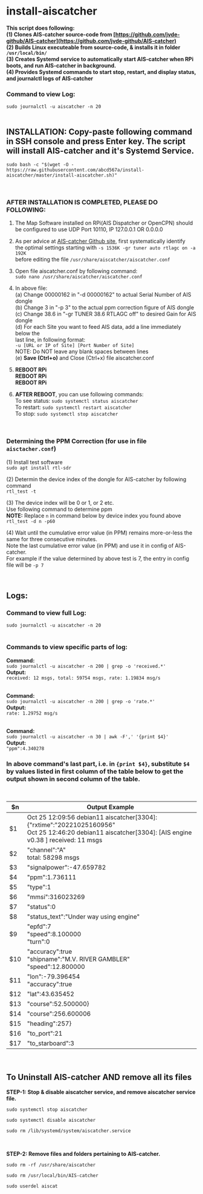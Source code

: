 # install-aiscatcher

**This script does following:** </br>
**(1) Clones AIS-catcher source-code from [https://github.com/jvde-github/AIS-catcher](https://github.com/jvde-github/AIS-catcher)** </br>
**(2) Builds Linux executeable from source-code, & installs it in folder `/usr/local/bin/`** </br>
**(3) Creates Systemd service to automatically start AIS-catcher when RPi boots, and run AIS-catcher in background.** </br>
**(4) Provides Systemd commands to start stop, restart, and display status, and journalctl logs of AIS-catcher** </br>
### Command to view Log: 
`sudo journalctl -u aiscatcher -n 20 ` </br></br>

## INSTALLATION: Copy-paste following command in SSH console and press Enter key. The script will install AIS-catcher and it's Systemd Service.  </br>

```
sudo bash -c "$(wget -O - https://raw.githubusercontent.com/abcd567a/install-aiscatcher/master/install-aiscatcher.sh)"

```

</br>

### AFTER INSTALLATION IS COMPLETED, PLEASE DO FOLLOWING: </br>
1. The Map Software installed on RPi(AIS Dispatcher or OpenCPN) should </br>
    be configured to use UDP Port 10110, IP 127.0.0.1 OR 0.0.0.0 </br>
2.  As per advice at [AIS-catcher Github site](https://github.com/jvde-github/AIS-catcher#running-as-a-service-on-ubuntu-and-raspberry-pi), first systematically identify </br>
    the optimal settings starting with `-s 1536K -gr tuner auto rtlagc on -a 192K` </br>
    before editing the file `/usr/share/aiscatcher/aiscatcher.conf` </br>  
3. Open file aiscatcher.conf by following command: </br>
       `sudo nano /usr/share/aiscatcher/aiscatcher.conf  ` </br>
       
4. In above file: </br>
   (a) Change 00000162 in "-d 00000162" to actual Serial Number of AIS dongle </br>
   (b) Change 3 in "-p 3" to the actual ppm correction figure of AIS dongle </br>
   (c) Change 38.6 in \"-gr TUNER 38.6 RTLAGC off\" to desired Gain for AIS dongle </br>
   (d) For each Site you want to feed AIS data, add a line immediately below the </br>
       last line, in following format: </br>
         `-u [URL or IP of Site] [Port Number of Site] ` </br>
    NOTE: Do NOT leave any blank spaces between lines </br>
    (e) **Save (Ctrl+o)** and  Close (Ctrl+x) file aiscatcher.conf </br>
        
5.  **REBOOT RPi** </br>
  **REBOOT RPi** </br>
  **REBOOT RPi** </br>

6. **AFTER REBOOT**, you can use following commands: </br>
To see status: `sudo systemctl status aiscatcher `  </br>
To restart:    `sudo systemctl restart aiscatcher ` </br>
To stop:       `sudo systemctl stop aiscatcher ` </br>

</br>

### Determining the PPM Correction (for use in file `aisctacher.conf`) </br>

(1) Install test software </br>
`sudo apt install rtl-sdr  ` </br>

(2) Determin the device index of the dongle for AIS-catcher by following command </br>
`rtl_test -t`  </br>

(3) The device index will be 0 or 1, or 2 etc. </br>
Use following command to determine ppm  </br>
**NOTE:** Replace `n` in command below by device index you found above </br>
`rtl_test -d n -p60 ` </br>

(4) Wait until the cumulative error value (in PPM) remains more-or-less the same for three consecutive minutes. </br>
Note the last cumulative error value (in PPM) and use it in config of AIS-catcher.</br>
For example if the value determined by above test is 7, the entry in config file will be `-p 7` </br>

</br>

## Logs:
### Command to view full Log: 
`sudo journalctl -u aiscatcher -n 20 ` </br></br>

### Commands to view specific parts of log:

**Command:**  </br>
`sudo journalctl -u aiscatcher -n 200 | grep -o 'received.*'  ` </br>
**Output:** </br>
`received: 12 msgs, total: 59754 msgs, rate: 1.19834 msg/s ` </br> </br>

**Command:**  </br>
`sudo journalctl -u aiscatcher -n 200 | grep -o 'rate.*'  ` </br>
**Output:** </br>
`rate: 1.29752 msg/s`  </br></br>

**Command:** </br>
`sudo journalctl -u aiscatcher -n 30 | awk -F',' '{print $4}'  ` </br>
**Output:** </br>
`"ppm":4.340278`  </br>

### In above command's last part, i.e. in `{print $4}`, substitute `$4` by values listed in first column of the table below to get the output shown in second column of the table.

&nbsp;

| $n  |  Output  Example  |
|---|---|
| $1 | Oct 25 12:09:56 debian11 aiscatcher[3304]: {"rxtime":"20221025160956" </br> Oct 25 12:46:20 debian11 aiscatcher[3304]: [AIS engine v0.38 ]                     received: 11 msgs |
| $2 | "channel":"A"  </br>  total: 58298 msgs |
| $3 | "signalpower":-47.659782 |
| $4 | "ppm":1.736111 |
| $5 | "type":1 |
| $6 | "mmsi":316023269 |
| $7 | "status":0 |
| $8 | "status_text":"Under way using engine" |
| $9 | "epfd":7 </br> "speed":8.100000 </br> "turn":0|
| $10 |  "accuracy":true </br> "shipname":"M.V. RIVER GAMBLER"  </br> "speed":12.800000 |
| $11 | "lon":-79.396454 </br> "accuracy":true  |  
| $12 | "lat":43.635452 |
| $13 | "course":52.500000} |
| $14 | "course":256.600006 |
| $15 | "heading":257} |
| $16 | "to_port":21 |
| $17 | "to_starboard":3 |

&nbsp;

## To Uninstall AIS-catcher AND remove all its files

**STEP-1: Stop & disable aiscatcher service, and remove aiscatcher service file.**

```
sudo systemctl stop aiscatcher  

sudo systemctl disable aiscatcher  

sudo rm /lib/systemd/system/aiscatcher.service  

```

&nbsp;

**STEP-2: Remove files and folders pertaining to AIS-catcher.**

```
sudo rm -rf /usr/share/aiscatcher

sudo rm /usr/local/bin/AIS-catcher

sudo userdel aiscat   

```

&nbsp;

